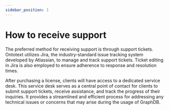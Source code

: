 ```yaml
---
sidebar_position: 1
---
```


# How to receive support

The preferred method for receiving support is through support tickets. 
Ontotext utilizes Jira, the industry-standard issue tracking system developed by Atlassian, to manage and track support tickets. 
Ticket editing in Jira is also employed to ensure adherence to response and resolution times.

After purchasing a license, clients will have access to a dedicated service desk. 
This service desk serves as a central point of contact for clients to submit support tickets, receive assistance, 
and track the progress of their inquiries. 
It provides a streamlined and efficient process for addressing any technical issues or concerns that may arise during the usage of GraphDB.

